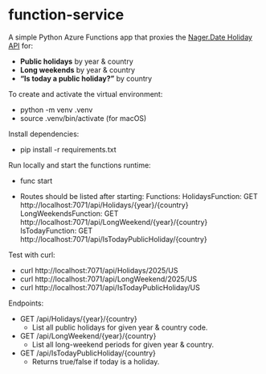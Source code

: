 # function-service

A simple Python Azure Functions app that proxies the [Nager.Date Holiday API](https://date.nager.at/Api) for:

- **Public holidays** by year & country
- **Long weekends** by year & country
- **“Is today a public holiday?”** by country

To create and activate the virtual environment:

- python -m venv .venv
- source .venv/bin/activate (for macOS)

Install dependencies:

- pip install -r requirements.txt

Run locally and start the functions runtime:

- func start

- Routes should be listed after starting:
  Functions:
  HolidaysFunction: GET http://localhost:7071/api/Holidays/{year}/{country}
  LongWeekendsFunction: GET http://localhost:7071/api/LongWeekend/{year}/{country}
  IsTodayFunction: GET http://localhost:7071/api/IsTodayPublicHoliday/{country}

Test with curl:

- curl http://localhost:7071/api/Holidays/2025/US
- curl http://localhost:7071/api/LongWeekend/2025/US
- curl http://localhost:7071/api/IsTodayPublicHoliday/US

Endpoints:

- GET /api/Holidays/{year}/{country}
  - List all public holidays for given year & country code.
- GET /api/LongWeekend/{year}/{country}
  - List all long-weekend periods for given year & country.
- GET /api/IsTodayPublicHoliday/{country}
  - Returns true/false if today is a holiday.
